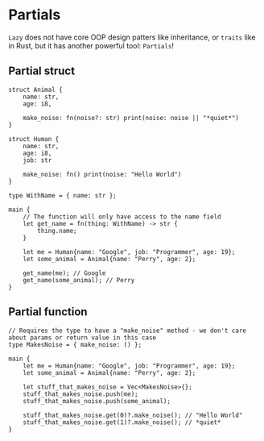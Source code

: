 # Partials

`Lazy` does not have core OOP design patters like inheritance, or `traits` like in Rust, but it has another powerful tool: `Partials`!

## Partial struct

```
struct Animal {
    name: str,
    age: i8,

    make_noise: fn(noise?: str) print(noise: noise || "*quiet*")
}

struct Human {
    name: str,
    age: i8,
    job: str

    make_noise: fn() print(noise: "Hello World")
}

type WithName = { name: str };

main {
    // The function will only have access to the name field
    let get_name = fn(thing: WithName) -> str {
        thing.name;
    }

    let me = Human{name: "Google", job: "Programmer", age: 19};
    let some_animal = Animal{name: "Perry", age: 2};

    get_name(me); // Google
    get_name(some_animal); // Perry
}
```

## Partial function

```
// Requires the type to have a "make_noise" method - we don't care about params or return value in this case
type MakesNoise = { make_noise: () };

main {
    let me = Human{name: "Google", job: "Programmer", age: 19};
    let some_animal = Animal{name: "Perry", age: 2};

    let stuff_that_makes_noise = Vec<MakesNoise>{};
    stuff_that_makes_noise.push(me);
    stuff_that_makes_noise.push(some_animal);

    stuff_that_makes_noise.get(0)?.make_noise(); // "Hello World"
    stuff_that_makes_noise.get(1)?.make_noise(); // *quiet*
}

```